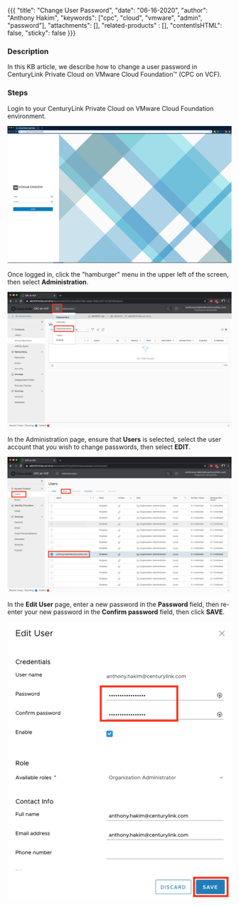 {{{
  "title": "Change User Password",
  "date": "06-16-2020",
  "author": "Anthony Hakim",
  "keywords": ["cpc", "cloud", "vmware", "admin", "password"],
  "attachments": [],
  "related-products" : [],
  "contentIsHTML": false,
  "sticky": false
}}}

### Description
In this KB article, we describe how to change a user password in CenturyLink Private Cloud on VMware Cloud Foundation™ (CPC on VCF).

### Steps
Login to your CenturyLink Private Cloud on VMware Cloud Foundation environment.

  ![Login to CenturyLink Private Cloud on VMware Cloud Foundation](../../images/dccf/login-html5.png)

Once logged in, click the "hamburger" menu in the upper left of the screen, then select __Administration__.

  ![Change User Password](../../images/dccf/change-user-password1.png)

In the Administration page, ensure that __Users__ is selected, select the user account that you wish to change passwords, then select __EDIT__.

  ![Change User Password](../../images/dccf/change-user-password2.png)

In the __Edit User__ page, enter a new password in the __Password__ field, then re-enter your new password in the __Confirm password__ field, then click __SAVE__.

  ![Change Password](../../images/dccf/change-user-password3.png)
